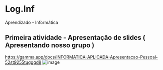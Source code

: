# Log.Inf
Aprendizado - Informática

## Primeira atividade - Apresentação de slides ( Apresentando nosso grupo )    
https://gamma.app/docs/INFORMATICA-APLICADA-Apresentacao-Pessoal-52st9255tuggqd8
![image](https://github.com/user-attachments/assets/90e74222-9fe5-4d64-b1f5-b17fc824a92d)

